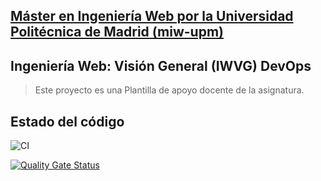 ## [Máster en Ingeniería Web por la Universidad Politécnica de Madrid (miw-upm)](http://miw.etsisi.upm.es)
## Ingeniería Web: Visión General (IWVG) DevOps
> Este proyecto es una Plantilla de apoyo docente de la asignatura.


## Estado del código

![CI](https://github.com/DenilssonMontoya/iwvg-devops-montoya-denilsson/actions/workflows/continuous_integration.yml/badge.svg)

[![Quality Gate Status](https://sonarcloud.io/api/project_badges/measure?project=DenilssonMontoya_iwvg-devops-montoya-denilsson&metric=alert_status)](https://sonarcloud.io/summary/new_code?id=DenilssonMontoya_iwvg-devops-montoya-denilsson)
